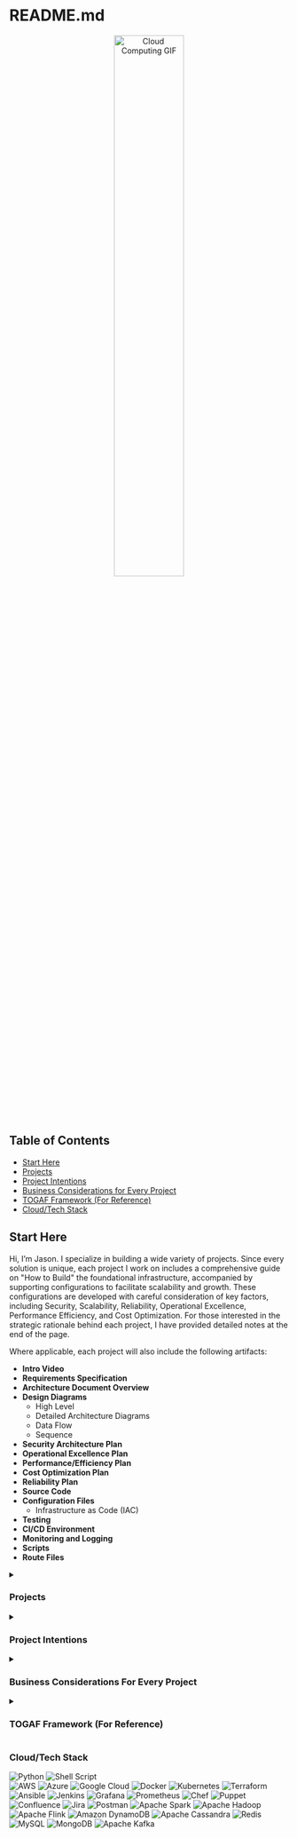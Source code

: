 # README.md

<p align="center">
<img src="https://www.cloudopedia.in/wp-content/uploads/2019/03/cloud-computing-GIF.gif" alt="Cloud Computing GIF" width="50%">
</p>

<div align="left">

## Table of Contents

- [Start Here](#start-here)
- [Projects](#projects)
- [Project Intentions](#project-intentions)
- [Business Considerations for Every Project](#business-considerations-for-every-project)
- [TOGAF Framework (For Reference)](#togaf-framework-for-reference)
- [Cloud/Tech Stack](#cloudtech-stack)
  
## Start Here

Hi, I’m Jason. I specialize in building a wide variety of projects. Since every solution is unique, each project I work on includes a comprehensive guide on "How to Build" the foundational infrastructure, accompanied by supporting configurations to facilitate scalability and growth. These configurations are developed with careful consideration of key factors, including Security, Scalability, Reliability, Operational Excellence, Performance Efficiency, and Cost Optimization. For those interested in the strategic rationale behind each project, I have provided detailed notes at the end of the page.

Where applicable, each project will also include the following artifacts:
  
  - **Intro Video**
  - **Requirements Specification**
  - **Architecture Document Overview**
  - **Design Diagrams**
    - High Level
    - Detailed Architecture Diagrams
    - Data Flow
    - Sequence
  - **Security Architecture Plan**
  - **Operational Excellence Plan**
  - **Performance/Efficiency Plan**
  - **Cost Optimization Plan**
  - **Reliability Plan**
  - **Source Code**
  - **Configuration Files**
    - Infrastructure as Code (IAC)
  - **Testing**
  - **CI/CD Environment**
  - **Monitoring and Logging**
  - **Scripts**
  - **Route Files**

<details>
<summary><h3>Projects</h3></summary>
  
### Cloud Architecture

- [**Secure and Scalable Lottery System for Affordable Housing on AWS**](https://github.com/JasonTeixeira/Scalable-Django-Based-Movie-Recommendation-System-on-AWS.git): Developed a transparent and secure lottery system for affordable housing using AWS. Features include user authentication via Cognito, API Gateway integration, DynamoDB storage, and blockchain for auditability.
- [**Scalable Django-Based Movie Recommendation System on AWS**](https://github.com/JasonTeixeira/Scalable-Django-Based-Movie-Recommendation-System-on-AWS.git): Built a movie recommendation system using Django, AWS RDS, and OpenSearch. The architecture supports scalability, load balancing, and secure data management.
- [**High-Availability Web Application with AWS CloudFront S3 and RDS MySQL**](https://github.com/JasonTeixeira/High-Availability-Web-Application-with-AWS-CloudFront-S3-RDS-MySQL.git): Implemented a high-availability web app with CloudFront, S3, and RDS MySQL. The setup includes load balancing, CDN integration, and secure data storage.
- [**Scalable Chatbot Infrastructure on AWS with Auto Scaling and OpenSearch**](https://github.com/JasonTeixeira/Scalable-Chatbot-Infrastructure-on-AWS-with-Auto-Scaling-and-OpenSearch.git): Provisioned a scalable chatbot infrastructure using AWS Auto Scaling, OpenSearch, and RDS. Ensures high availability and performance for large-scale user interactions.
- [**CI/CD Pipeline for Unity Game Deployment with AWS Cognito Authentication**](https://github.com/JasonTeixeira/CI-CD-Pipeline-for-Unity-Game-Deployment-with-AWS-Cognito-Authentication.git): Developed a CI/CD pipeline for deploying a Unity game on AWS S3. Integrated AWS Cognito for user authentication and managed automated deployments.
- [**Serverless Web App-AWS Lambda-API Gateway**](https://github.com/JasonTeixeira/Serverless-Web-App-with-AWS-Lambda-and-API-Gateway.git): Created a serverless web application using AWS Lambda and API Gateway. The architecture is fully scalable, cost-efficient, and eliminates server management overhead.
- [**CI/CD Pipeline for IaC**](https://github.com/JasonTeixeira/CI-CD-Pipeline-1.git): Built a CI/CD pipeline for Infrastructure as Code (IaC) using AWS CodePipeline, CloudFormation, and EC2 instances. Automated the deployment and management of AWS resources.
- [**Three-Tier Secure Web Application Architecture**](https://github.com/JasonTeixeira/Three-Tier-Secure-Web-Application-Architecture.git): Designed a secure three-tier web application architecture on AWS. Features include load balancing, RDS MySQL, and multi-layer security configurations.
- [**AWS Two-Tier Infrastructure with Secure Web and Database Setup**](https://github.com/JasonTeixeira/AWS-Two-Tier-Infrastructure.git): Implemented a two-tier web and database infrastructure on AWS using EC2 and RDS. Focused on security, scalability, and ease of management.
- [**AWS Scalable Web Infrustructure With Cloud Formation**](https://github.com/JasonTeixeira/AWS-Scalable-Web-Infrustructure.git): Developed a scalable web infrastructure using AWS CloudFormation. Automated the deployment of a VPC, load balancers, EC2 instances, and RDS, ensuring high availability and cost-efficiency.
</details>

<details>
<summary><h3>Project Intentions</h3></summary>
<p>Projects are crucial for gaining practical, hands-on experience. From the outset of my cloud technology journey, I recognized that it wasn’t enough to simply understand how a service functions in isolation—I needed to see how it integrates within a broader, real-world context. With a business background, I fundamentally understand that technology should serve the business, not the other way around. This perspective naturally leads to designing systems with simplicity, efficiency, and purpose in mind. In an enterprise environment, every configuration change introduces numerous considerations—often exceeding a thousand—that must be meticulously evaluated.

The approach I’ve applied to my public projects mirrors how I would tackle real-world scenarios, always beginning with the business requirements. These include gaining a deep understanding of the business's operations, identifying its technological needs, ensuring compliance when handling customer data, safeguarding security, planning for scalability to accommodate millions of users, and developing a robust disaster recovery strategy. As expected, the list of considerations is comprehensive.

At a senior level, most architects' detailed system designs remain proprietary, with much of the work governed by internal agreements. Why is this worth noting? Because building systems from scratch is a specialized and complex endeavor. While many systems share common components, no two are exactly alike, as each business has unique requirements. This is why new hires often spend their initial months familiarizing themselves with the company’s architectural and technical documentation.

I am continually developing private repositories, which I will release when they become applicable for real-world application. My focus has always been to design each project within a business context, prioritizing the organization's needs. A notable challenge, however, is documenting these systems within a universally accepted framework—something that doesn’t yet exist. Each company typically documents its systems in slightly different ways. For consistency, I have adopted the TOGAF framework, which I find offers both the structure and flexibility to accommodate various inputs.

For every project I publish, I strive to go beyond the technical deliverables by providing an extensive list of critical considerations. These are categorized and evaluated against a range of key factors. My goal is for anyone engaging with my projects—whether for learning or professional purposes—to understand that these considerations are ever-present, even if not explicitly detailed in every instance.

If you're interested, feel free to visit my blog, where I share my projects, thought experiments, and the common challenges I encounter, along with my approaches to addressing them.

</p>
</details>

<details>
<summary><h3>Business Considerations For Every Project</h3></summary>

#### Strategic Alignment
<details>
<summary>Considerations</summary>

- **Business Goals**: How does the architecture align with the overall business strategy and goals?
- **Stakeholder Needs**: Have all key stakeholders' needs and expectations been identified and addressed?
- **Value Proposition**: What value does the architecture bring to the organization?
- **Future Vision**: Does the architecture support the long-term vision and future growth of the business?
- **Business Strategy**: How does the architecture support the company's competitive strategy?
- **Strategic Goals**: Are strategic goals broken down into actionable steps within the architecture?
- **Market Trends**: Does the architecture consider current and future market trends?
- **SWOT Analysis**: Have you conducted a SWOT analysis to understand strengths, weaknesses, opportunities, and threats?
- **Industry Standards**: Are industry standards and best practices followed?

</details>

#### Governance and Compliance
<details>
<summary>Considerations</summary>

- **Regulatory Compliance**: Is the architecture compliant with relevant industry regulations and standards?
- **Governance Framework**: Is there a governance framework in place to ensure ongoing compliance and alignment?
- **Policy Adherence**: Are all architectural decisions and implementations adhering to established policies and procedures?
- **Audit Trails**: Are audit trails implemented to track changes and access?
- **Legal Requirements**: Does the architecture comply with legal requirements?
- **Governance Roles**: Are roles and responsibilities for governance clearly defined?
- **Policy Updates**: Are policies regularly reviewed and updated?
- **Ethical Considerations**: Are ethical considerations incorporated into the architecture?

</details>

#### Security and Risk Management
<details>
<summary>Considerations</summary>

- **Security Requirements**: Are all security requirements clearly defined and incorporated into the architecture?
- **Threat Mitigation**: What measures are in place to mitigate potential security threats?
- **Data Protection**: How is sensitive data protected throughout its lifecycle?
- **Access Control**: Are robust access control mechanisms implemented to ensure only authorized access?
- **Incident Response**: Is there an incident response plan in place for security breaches?
- **Risk Assessment**: Have all potential risks been assessed and mitigated?
- **Vulnerability Assessment**: Are regular vulnerability assessments conducted?
- **Penetration Testing**: Is penetration testing performed to identify security weaknesses?
- **Security Policies**: Are security policies comprehensive and enforced?
- **Encryption**: Is data encryption implemented at rest and in transit?
- **Security Training**: Is ongoing security training provided to employees?

</details>

#### Performance and Scalability
<details>
<summary>Considerations</summary>

- **Performance Metrics**: What performance metrics are in place to monitor and measure system performance?
- **Scalability**: How does the architecture support scalability to handle increased load and growth?
- **Capacity Planning**: Is there a capacity planning process to anticipate and manage future demands?
- **Optimization**: Are there mechanisms for continuous performance optimization?
- **Load Testing**: Are load tests performed to ensure the system can handle expected traffic?
- **Performance Bottlenecks**: Are performance bottlenecks identified and addressed?
- **Elasticity**: Can the architecture automatically adjust to varying loads?
- **Resource Allocation**: Are resources dynamically allocated based on demand?
- **Latency Reduction**: What measures are in place to minimize latency?

</details>

#### Integration and Interoperability
<details>
<summary>Considerations</summary>

- **System Integration**: How well does the architecture integrate with existing systems and technologies?
- **Interoperability**: Are interoperability standards and protocols followed to ensure seamless communication between systems?
- **API Management**: Are APIs managed effectively to support integration and data exchange?
- **Integration Testing**: Are integration tests conducted to ensure components work together?
- **Data Interchange**: How is data interchange managed between different systems?
- **API Security**: Are APIs secured against unauthorized access?
- **Legacy Systems**: How are legacy systems integrated with new architecture?
- **Third-Party Integration**: How does the architecture handle third-party integrations?

</details>

#### Flexibility and Agility
<details>
<summary>Considerations</summary>

- **Change Management**: How does the architecture accommodate changes and evolving business requirements?
- **Modularity**: Is the architecture modular to allow for easy updates and enhancements?
- **Agility**: Does the architecture support agile development and deployment practices?
- **Adaptability**: Can the architecture easily adapt to new business requirements?
- **Prototyping**: Are prototypes created to test new ideas quickly?
- **Change Impact Analysis**: Is there a process for analyzing the impact of changes?
- **Version Control**: Is version control used for managing changes in the architecture?
- **Iterative Development**: Are iterative development practices employed?

</details>

#### Usability and User Experience
<details>
<summary>Considerations</summary>

- **User Requirements**: Are user requirements clearly defined and incorporated into the design?
- **User Experience**: How does the architecture enhance the user experience?
- **Accessibility**: Are accessibility standards followed to ensure usability for all users?
- **User Feedback**: How is user feedback collected and incorporated?
- **User Training**: Is training provided to ensure users understand the system?
- **UI/UX Standards**: Are UI/UX standards followed to ensure consistency?
- **User Testing**: Are usability tests conducted to identify issues?
- **User Support**: Is there a support system in place for users?

</details>

#### Technology and Innovation
<details>
<summary>Considerations</summary>

- **Technology Stack**: Is the chosen technology stack appropriate and up-to-date?
- **Innovation**: How does the architecture incorporate innovative solutions and emerging technologies?
- **Technical Debt**: Is there a plan to manage and reduce technical debt over time?
- **Emerging Technologies**: Are emerging technologies evaluated and incorporated?
- **R&D**: Is there a research and development process to innovate continuously?
- **Technology Refresh**: Is there a plan for regular technology refreshes?
- **Innovation Pipeline**: Is there an innovation pipeline to bring new ideas into production?
- **Technical Workshops**: Are technical workshops conducted to foster innovation?

</details>

#### Maintenance and Support
<details>
<summary>Considerations</summary>

- **Maintainability**: How easy is it to maintain and support the architecture?
- **Documentation**: Is there comprehensive documentation for all architectural components and processes?
- **Support Plan**: Is there a support plan in place for troubleshooting and resolving issues?
- **Support SLA**: Is there a Service Level Agreement (SLA) for support?
- **Maintenance Schedule**: Is there a regular maintenance schedule?
- **Troubleshooting Guides**: Are troubleshooting guides available?
- **Support Team**: Is there a dedicated support team for resolving issues?
- **Issue Tracking**: Is there an issue tracking system in place?

</details>

#### Cost and Resource Management
<details>
<summary>Considerations</summary>

- **Cost Efficiency**: How cost-efficient is the architecture in terms of development and operational expenses?
- **Budget Alignment**: Does the architecture align with the allocated budget?
- **Resource Utilization**: Are resources utilized effectively to maximize value?
- **Cost Estimation**: How will we estimate costs for our cloud infrastructure to ensure budget alignment?
- **Cost Monitoring**: What tools will we use to monitor ongoing cloud costs and identify potential savings?
- **Resource Optimization**: How can we optimize resource usage to reduce unnecessary costs while maintaining performance?
- **Reserved Instances**: When should we consider using reserved instances to save costs on predictable workloads?
- **Spot Instances**: How can we leverage spot instances for non-critical workloads to reduce expenses?
- **Cost Allocation**: What methods will we use to allocate cloud costs to different departments or projects?
- **Budget Alerts**: What budget alerts will we set up to avoid overspending and ensure cost control?
- **Cost Reporting**: How will we generate regular cost reports to provide visibility into cloud spending?
- **Pricing Models**: How can we understand and leverage different cloud pricing models to optimize our expenditure?

</details>

#### Monitoring and Reporting
<details>
<summary>Considerations</summary>

- **Monitoring**: What monitoring tools and practices are in place to ensure continuous oversight?
- **Reporting**: Are there regular reporting mechanisms to keep stakeholders informed of progress and performance?
- **Real-Time Monitoring**: Is real-time monitoring implemented?
- **Alerts and Notifications**: Are alerts and notifications set up for critical events?
- **Dashboard Reports**: Are dashboard reports available for key metrics?
- **Performance Trends**: Are performance trends analyzed over time?
- **Anomaly Detection**: Is anomaly detection used to identify unusual activity?

</details>

#### Continuous Improvement
<details>
<summary>Considerations</summary>

- **Feedback Loop**: Is there a feedback loop in place to gather input from users and stakeholders for continuous improvement?
- **Review Cycles**: Are there regular review cycles to assess and enhance the architecture?
- **Lessons Learned**: How are lessons learned from past projects incorporated into future improvements?
- **Kaizen**: Are Kaizen (continuous improvement) principles applied?
- **Benchmarking**: Is benchmarking used to compare against industry standards?
- **Continuous Feedback**: Is continuous feedback from stakeholders encouraged?
- **Improvement Roadmap**: Is there a roadmap for continuous improvement?
- **Pilot Projects**: Are pilot projects conducted to test new improvements?

</details>

#### Specific Technical Considerations
<details>
<summary>Considerations</summary>

- **Data Architecture**: How is data structured, stored, and accessed to support business processes?
- **Application Architecture**: Are applications designed to be resilient, scalable, and maintainable?
- **Infrastructure**: Is the infrastructure robust and flexible to support current and future needs?
- **Disaster Recovery**: Is there a disaster recovery plan in place to ensure business continuity?
- **Automation**: Are there opportunities for automation to improve efficiency and reduce errors?
- **Cloud Readiness**: Is the architecture cloud-ready?
- **Microservices**: Are microservices used to enhance modularity?
- **Containerization**: Are containers used for deployment?
- **DevOps Practices**: Are DevOps practices employed for CI/CD?
- **Scalability Testing**: Are scalability tests conducted?

</details>

#### Project Management and Execution
<details>
<summary>Considerations</summary>

- **Project Scope**: Is the project scope well-defined and managed?
- **Timeline**: Are timelines realistic and adhered to?
- **Resource Allocation**: Are resources allocated effectively to meet project goals?
- **Risk Management**: Are project risks identified and mitigated?
- **Quality Assurance**: Is there a quality assurance process to ensure the deliverables meet the required standards?
- **Project Charter**: Is there a project charter outlining objectives and scope?
- **Milestone Tracking**: Are project milestones tracked and reported?
- **Team Collaboration**: Is team collaboration facilitated effectively?
- **Project Risk Management**: Are project risks regularly assessed and mitigated?
- **Quality Control**: Is there a quality control process for deliverables?

</details>

#### Data Management
<details>
<summary>Considerations</summary>

- **Data Governance**: Is a data governance framework in place?
- **Data Quality**: Are data quality checks conducted?
- **Master Data Management**: Is master data management implemented?
- **Data Lineage**: Is data lineage tracked to ensure data integrity?
- **Data Archiving**: Are there policies for data archiving and retention?

</details>

#### Business Process Management
<details>
<summary>Considerations</summary>

- **Process Mapping**: Are business processes mapped and documented?
- **Process Optimization**: Are business processes regularly optimized?
- **Workflow Automation**: Is workflow automation used to improve efficiency?
- **Business Rules**: Are business rules clearly defined and enforced?
- **Process Monitoring**: Are business processes monitored for performance?

</details>

#### Customer and Market Focus
<details>
<summary>Considerations</summary>

- **Customer Requirements**: Are customer requirements gathered and prioritized?
- **Market Analysis**: Is market analysis conducted to understand trends and needs?
- **Customer Engagement**: Are customers engaged throughout the project lifecycle?
- **Competitive Analysis**: Is competitive analysis conducted to stay ahead?
- **Customer Satisfaction**: Is customer satisfaction measured and improved?

</details>

#### Communication and Collaboration
<details>
<summary>Considerations</summary>

- **Stakeholder Communication**: Is there a communication plan for stakeholders?
- **Team Meetings**: Are regular team meetings held to ensure alignment?
- **Collaboration Tools**: Are collaboration tools used effectively?
- **Knowledge Sharing**: Is knowledge sharing encouraged within the team?
- **Conflict Resolution**: Are there mechanisms for resolving conflicts?

</details>

#### Innovation and Research
<details>
<summary>Considerations</summary>

- **Innovation Labs**: Are innovation labs set up to test new ideas?
- **Research Partnerships**: Are partnerships formed with research institutions?
- **Patent Strategy**: Is there a strategy for protecting intellectual property?
- **Experimentation**: Is experimentation encouraged to explore new solutions?
- **Innovation Metrics**: Are innovation metrics tracked to measure impact?

</details>

#### Vendor and Partner Management
<details>
<summary>Considerations</summary>

- **Vendor Selection**: Are vendors selected through a rigorous process?
- **Vendor Performance**: Is vendor performance monitored and evaluated?
- **Partner Collaboration**: Are partners effectively collaborated with?
- **Contract Management**: Is contract management conducted effectively?
- **Vendor Risks**: Are vendor risks assessed and managed?

</details>
</details>

<details>
<summary><h3>TOGAF Framework (For Reference)</h3></summary>

### Repository Structure

The repository is organized into the following directories, each corresponding to a phase of the TOGAF ADM process:

- **Preliminary**
- **Architecture_Vision**
- **Business_Architecture**
- **Information_Systems_Architecture**
- **Technology_Architecture**
- **Opportunities_and_Solutions**
- **Migration_Planning**
- **Implementation_Governance**
- **Architecture_Change_Management**
- **Requirements_Management**

## Phases and Artifacts

### Preliminary Phase
**Purpose**: Preparation and initiation activities to meet the business directive for a new enterprise architecture.
- **Artifacts**:
  - Architecture Principles Document
  - Architecture Vision
- **Produced**: At the beginning of the ADM cycle.
- **Stored**: In the `Preliminary` directory.

### Phase A: Architecture Vision
**Purpose**: Develop a high-level aspirational vision of the capabilities and business value to be delivered.
- **Artifacts**:
  - Request for Architecture Work
  - Statement of Architecture Work
  - Business Scenarios
  - Architecture Vision Document
  - Stakeholder Map Matrix
- **Produced**: Early in the ADM cycle.
- **Stored**: In the `Architecture_Vision` directory.

### Phase B: Business Architecture
**Purpose**: Develop the business architecture to support the agreed architecture vision.
- **Artifacts**:
  - Business Architecture Baseline
  - Business Architecture Target
  - Business Architecture Gap Analysis
  - Business Interaction Matrix
  - Business Function Matrix
- **Produced**: After the Architecture Vision.
- **Stored**: In the `Business_Architecture` directory.

### Phase C: Information Systems Architectures
**Purpose**: Develop the information systems architecture including data and application architectures.
- **Artifacts**:
  - Data Architecture Baseline
  - Data Architecture Target
  - Data Architecture Gap Analysis
  - Application Architecture Baseline
  - Application Architecture Target
  - Application Architecture Gap Analysis
- **Produced**: After Business Architecture.
- **Stored**: In the `Information_Systems_Architecture` directory.

### Phase D: Technology Architecture
**Purpose**: Develop the technology architecture.
- **Artifacts**:
  - Technology Architecture Baseline
  - Technology Architecture Target
  - Technology Architecture Gap Analysis
  - Technology Standards
- **Produced**: After Information Systems Architecture.
- **Stored**: In the `Technology_Architecture` directory.

### Phase E: Opportunities and Solutions
**Purpose**: Identify the major implementation projects and group them into work packages.
- **Artifacts**:
  - Project Context Diagrams
  - Benefits Diagrams
  - Implementation and Migration Plan
- **Produced**: After Technology Architecture.
- **Stored**: In the `Opportunities_and_Solutions` directory.

### Phase F: Migration Planning
**Purpose**: Develop a detailed roadmap for implementing the target architecture.
- **Artifacts**:
  - Implementation and Migration Plan
  - Transition Architectures
  - Implementation and Migration Strategy
- **Produced**: After Opportunities and Solutions.
- **Stored**: In the `Migration_Planning` directory.

### Phase G: Implementation Governance
**Purpose**: Provide architectural oversight for the implementation.
- **Artifacts**:
  - Architecture Contract
  - Compliance Assessment
- **Produced**: During implementation.
- **Stored**: In the `Implementation_Governance` directory.

### Phase H: Architecture Change Management
**Purpose**: Ensure that the architecture adapts to changes in the technology and business environment.
- **Artifacts**:
  - Architecture Compliance Review
  - Architecture Change Request
- **Produced**: As needed during the architecture lifecycle.
- **Stored**: In the `Architecture_Change_Management` directory.

### Requirements Management
**Purpose**: Manage architecture requirements identified during any phase of the ADM cycle.
- **Artifacts**:
  - Requirements Repository
  - Requirements Specification
- **Produced**: Throughout the ADM cycle.
- **Stored**: In the `Requirements_Management` directory.

</details>
</body>
</html>


### Cloud/Tech Stack

![Python](https://img.shields.io/badge/python-3670A0?style=for-the-badge&logo=python&logoColor=ffdd54) 
![Shell Script](https://img.shields.io/badge/shell_script-%23121011.svg?style=for-the-badge&logo=gnu-bash&logoColor=white)   
![AWS](https://img.shields.io/badge/AWS-%23FF9900.svg?style=for-the-badge&logo=amazon-aws&logoColor=white) 
![Azure](https://img.shields.io/badge/azure-%230072C6.svg?style=for-the-badge&logo=microsoftazure&logoColor=white) 
![Google Cloud](https://img.shields.io/badge/GoogleCloud-%234285F4.svg?style=for-the-badge&logo=google-cloud&logoColor=white) 
![Docker](https://img.shields.io/badge/docker-%230db7ed.svg?style=for-the-badge&logo=docker&logoColor=white) 
![Kubernetes](https://img.shields.io/badge/kubernetes-%23326ce5.svg?style=for-the-badge&logo=kubernetes&logoColor=white) 
![Terraform](https://img.shields.io/badge/terraform-%235835CC.svg?style=for-the-badge&logo=terraform&logoColor=white) 
![Ansible](https://img.shields.io/badge/ansible-%231A1918.svg?style=for-the-badge&logo=ansible&logoColor=white) 
![Jenkins](https://img.shields.io/badge/jenkins-%232C5263.svg?style=for-the-badge&logo=jenkins&logoColor=white) 
![Grafana](https://img.shields.io/badge/grafana-F46800.svg?style=for-the-badge&logo=grafana&logoColor=white) 
![Prometheus](https://img.shields.io/badge/prometheus-E6522C.svg?style=for-the-badge&logo=prometheus&logoColor=white) 
![Chef](https://img.shields.io/badge/Chef-ED2B2D?style=for-the-badge&logo=chef&logoColor=white) 
![Puppet](https://img.shields.io/badge/Puppet-FFAE1A?style=for-the-badge&logo=puppet&logoColor=white) 
![Confluence](https://img.shields.io/badge/confluence-%23172BF4.svg?style=for-the-badge&logo=confluence&logoColor=white) 
![Jira](https://img.shields.io/badge/jira-%230A0FFF.svg?style=for-the-badge&logo=jira&logoColor=white) 
![Postman](https://img.shields.io/badge/Postman-FF6C37?style=for-the-badge&logo=postman&logoColor=white)
![Apache Spark](https://img.shields.io/badge/Apache%20Spark-FDEE21?style=for-the-badge&logo=apachespark&logoColor=black) 
![Apache Hadoop](https://img.shields.io/badge/Apache%20Hadoop-66CCFF?style=for-the-badge&logo=apachehadoop&logoColor=black) 
![Apache Flink](https://img.shields.io/badge/Apache%20Flink-E6526F?style=for-the-badge&logo=Apache%20Flink&logoColor=white) 
![Amazon DynamoDB](https://img.shields.io/badge/Amazon%20DynamoDB-4053D6?style=for-the-badge&logo=Amazon%20DynamoDB&logoColor=white) 
![Apache Cassandra](https://img.shields.io/badge/cassandra-%231287B1.svg?style=for-the-badge&logo=apache-cassandra&logoColor=white) 
![Redis](https://img.shields.io/badge/redis-%23DD0031.svg?style=for-the-badge&logo=redis&logoColor=white) 
![MySQL](https://img.shields.io/badge/mysql-%2300000f.svg?style=for-the-badge&logo=mysql&logoColor=white) 
![MongoDB](https://img.shields.io/badge/MongoDB-%234ea94b.svg?style=for-the-badge&logo=mongodb&logoColor=white) 
![Apache Kafka](https://img.shields.io/badge/apachekafka-231F20.svg?style=for-the-badge&logo=apachekafka&logoColor=white) 
